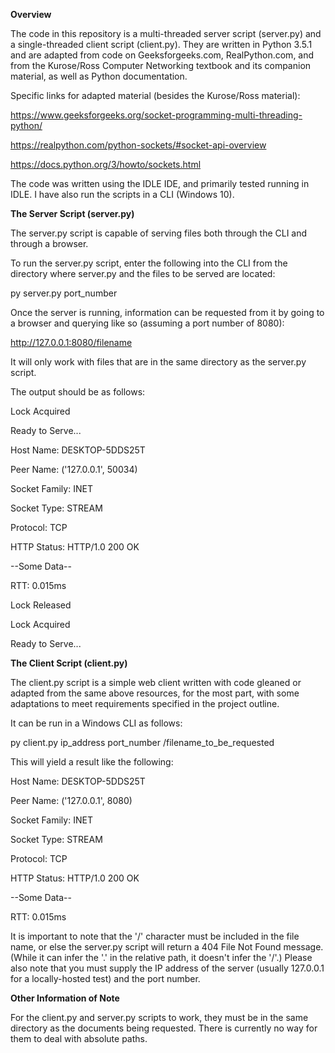 <b> Overview </b>

The code in this repository is a multi-threaded server script (server.py) and a single-threaded client script (client.py). They are written in Python 3.5.1
and are adapted from code on Geeksforgeeks.com, RealPython.com, and from the Kurose/Ross Computer Networking textbook and its companion material, as well as Python documentation.

Specific links for adapted material (besides the Kurose/Ross material): 

https://www.geeksforgeeks.org/socket-programming-multi-threading-python/

https://realpython.com/python-sockets/#socket-api-overview

https://docs.python.org/3/howto/sockets.html

The code was written using the IDLE IDE, and primarily tested running in IDLE. I have also run the scripts in a CLI (Windows 10).

<b>The Server Script (server.py) </b>

The server.py script is capable of serving files both through the CLI and through a browser.

To run the server.py script, enter the following into the CLI from the directory where server.py and the files to be served are located:

py server.py port_number

Once the server is running, information can be requested from it by going to a browser and querying like so (assuming a port number of 8080):

http://127.0.0.1:8080/filename 

It will only work with files that are in the same directory as the server.py script. 

The output should be as follows: 

Lock Acquired

Ready to Serve...

Host Name: DESKTOP-5DDS25T

Peer Name: ('127.0.0.1', 50034)

Socket Family: INET

Socket Type: STREAM

Protocol: TCP

HTTP Status: HTTP/1.0 200 OK

--Some Data--

RTT: 0.015ms

Lock Released

Lock Acquired

Ready to Serve... 


<b>The Client Script (client.py)</b>

The client.py script is a simple web client written with code gleaned or adapted from the same above resources, for the most part, with some adaptations to meet requirements specified in the project outline. 

It can be run in a Windows CLI as follows:

py client.py ip_address port_number /filename_to_be_requested

This will yield a result like the following: 

Host Name: DESKTOP-5DDS25T

Peer Name: ('127.0.0.1', 8080)

Socket Family: INET

Socket Type: STREAM

Protocol: TCP

HTTP Status: HTTP/1.0 200 OK

--Some Data--

RTT: 0.015ms

It is important to note that the '/' character must be included in the file name, or else the server.py script will return a 404 File Not Found message. (While it can infer the '.' in the relative path, it doesn't infer the '/'.) Please also note that you must supply the IP address of the server (usually 127.0.0.1 for a locally-hosted test) and the port number.

<b>Other Information of Note</b>

For the client.py and server.py scripts to work, they must be in the same directory as the documents being requested. There is currently no way for them to deal with absolute paths. 

